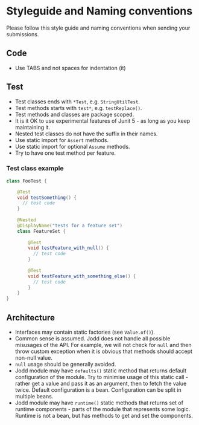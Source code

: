 # Styleguide and Naming conventions

Please follow this style guide and naming conventions when sending your submissions. 

## Code

+ Use TABS and not spaces for indentation (it)

## Test

+ Test classes ends with `*Test`, e.g. `StringUtilTest`.
+ Test methods starts with `test*`, e.g. `testReplace()`.
+ Test methods and classes are package scoped.
+ It is it OK to use experimental features of Junit 5 - as long as you keep maintaining it.
+ Nested test classes do not have the suffix in their names.
+ Use static import for `Assert` methods.
+ Use static import for optional `Assume` methods.
+ Try to have one test method per feature.

### Test class example

```java
class FooTest {

	@Test
	void testSomething() {
	  // test code
	}
	
	@Nested
	@DisplayName("tests for a feature set")
	class FeatureSet {
		
		@Test
		void testFeature_with_null() {
		  // test code  
		}
	
		@Test
		void testFeature_with_something_else() {
		  // test code
		}
	}
}
```


## Architecture

+ Interfaces may contain static factories (see `Value.of()`).
+ Common sense is assumed. Jodd does not handle all possible misusages of the API. For example, we will not check for `null` and then throw custom exception when it is obvious that methods should accept non-null value.
+ `null` usage should be generally avoided.
+ Jodd module may have `defaults()` static method that returns default configuration of the module. Try to minimise usage of this static call - rather get a value and pass it as an argument, then to fetch the value twice.
Default configuration is a bean. Configuration can be split in multiple beans.  
+ Jodd module may have `runtime()` static methods that returns set of runtime components - parts of the module that represents some logic. Runtime is not a bean, but has methods to get and set the components. 